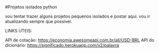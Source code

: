 #Projetos isolados python

vou tentar trazer alguns projetos pequenos
isolados e postar aqui.
vou ir atualizando sempre que possível.

LINKS UTEIS:

API de cotação: https://economia.awesomeapi.com.br/all/USD-BRL
API do dicionário: https://significado.herokuapp.com/v2/palavra
